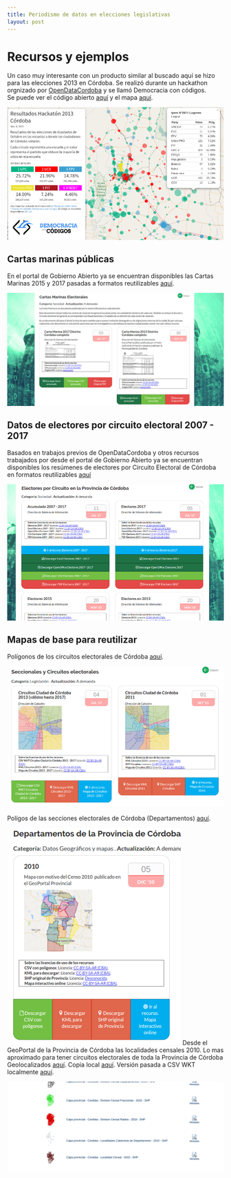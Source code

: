 ```yaml
---
title: Periodismo de datos en elecciones legislativas
layout: post
---
```

# Recursos y ejemplos

Un caso muy interesante con un producto similar al buscado aquí se hizo para las elecciones 2013 en Córdoba. Se realizó durante un hackathon orgnizado por [OpenDataCordoba](http://www.opendatacordoba.org/) y se llamó Democracia con códigos.    
Se puede ver el código abierto [aquí](http://democraciaconcodigos.github.io/) y el mapa [aquí](http://democraciaconcodigos.github.io/election-2013/).  

![democracia-con-codigos](../img/democracia-con-codigos.png)  

## Cartas marinas públicas

En el portal de Gobierno Abierto ya se encuentran disponibles las Cartas Marinas 2015 y 2017 pasadas a formatos reutilizables [aquí](https://gobiernoabierto.cordoba.gob.ar/data/datos-abiertos/categoria/sociedad/cartas-marinas-electorales/213).  

![cartas-marinas](../img/cartas-marinas.png)

## Datos de electores por circuito electoral 2007 - 2017

Basados en trabajos previos de OpenDataCordoba y otros recursos trabajados por desde el portal de Gobierno Abierto ya se encuentran disponibles los resúmenes de electores por Circuito Electoral de Córdoba en formatos reutilizables [aquí](https://gobiernoabierto.cordoba.gob.ar/data/datos-abiertos/categoria/sociedad/electores-por-circuito-en-la-provincia-de-cordoba/216)

![electores-por-circuito](../img/electores-por-circuito.png)

## Mapas de base para reutilizar

Polígonos de los circuitos electorales de Córdoba [aquí](https://gobiernoabierto.cordoba.gob.ar/data/datos-abiertos/categoria/legislacion/seccionales-y-circuitos-electorales/212).  

![circuitos-cordoba](../img/circuitos-cordoba.png)

Polígos de las secciones electorales de Córdoba (Departamentos) [aquí](https://gobiernoabierto.cordoba.gob.ar/data/datos-abiertos/categoria/datos-geograficos-y-mapas/departamentos-de-la-provincia-de-cordoba/214).  


![departamentos-cordoba](../img/departamentos-cordoba.png)
Desde el GeoPortal de la Provincia de Córdoba las localidades censales 2010. Lo mas aproximado para tener circuitos electorales de toda la Provincia de Córdoba Geolocalizados [aquí](http://estadistica.cba.gov.ar/Territorio/GeoPortal/CapasProvincia/CapasGeneralesProvincia/CapasdePol%C3%ADticayAdministraci%C3%B3nProvincia/tabid/847/language/es-AR/Default.aspx). Copia local [aquí](../recursos/Capa-provincial-Cordoba-Localidades-Censales-2010-SHP.zip). Versión pasada a CSV WKT localmente [aquí](localidades-cordoba-2010-pasadas-de-SHP-a-CSV-con-coordenadas.csv).  

![geoportal](../img/geoportal.png)